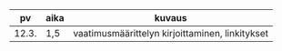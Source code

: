 pv | aika | kuvaus
-- | ---- | ------
12.3. | 1,5 | vaatimusmäärittelyn kirjoittaminen, linkitykset
